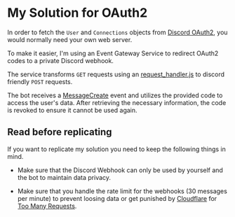 # My Solution for OAuth2

In order to fetch the `User` and `Connections` objects from [Discord OAuth2](https://discord.com/developers/docs/topics/oauth2), you would normally need your own web server.

To make it easier, I'm using an Event Gateway Service to redirect OAuth2 codes to a private Discord webhook.

The service transforms `GET` requests using an [request_handler.js](./request_handler.js) to discord friendly `POST` requests.

The bot receives a [MessageCreate](https://interactions-py.github.io/interactions.py/API%20Reference/API%20Reference/events/discord/#interactions.api.events.discord.MessageCreate) event and utilizes the provided code to access the user's data. After retrieving the necessary information, the code is revoked to ensure it cannot be used again.

## Read before replicating

If you want to replicate my solution you need to keep the following things in mind.

- Make sure that the Discord Webhook can only be used by yourself and the bot to maintain data privacy.

- Make sure that you handle the rate limit for the webhooks (30 messages per minute) to prevent loosing data or get punished by [Cloudflare](https://www.cloudflare.com/) for [Too Many Requests](https://developer.mozilla.org/en-US/docs/Web/HTTP/Status/429).
